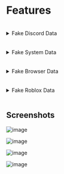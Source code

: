 # Features
<br>
<details>
    <summary>Fake Discord Data</summary>
    <ul>
        
    - The id matches with the token
        
    - Generate a email random
        
    - Generate a legitimate username
        
    - Randomly select rare and common badges 
        
    - Generate a random phone (Only US for now)
        
    - Randomly bool True or false (2FA)
        
    - Generate a random IPv4

    - Latitude and longitude 
        
</details>
<br>

<br>
<details>
    <summary>Fake System Data</summary>
    <ul>
        
    - Generate a random OS 
        
    - Generate a random mac 
        
    - Generate a random amount of ram
        
    - Generates a random amount of disk storage
        
    - Generate a random hwid
        
</details>
<br>
<br>
<details>
    <summary>Fake Browser Data</summary>
    <ul>
        
    - Randomly select a browser
        
    - Shows a random number of cookies
        
    - Shows a random number of passwords
        
    - Generate a fake credit/debit card (Visa, Mastercard, Discovery)
      
</details>
<br>

<br>
<details>
    <summary>Fake Roblox Data</summary>
    <ul>
        
    - Generate a legitimate username
        
    - Generate a legitimate password
        
    - Shows a random amount of robux 
        
    - Show a random amount of friends
        
    - Fake cookie
        
</details>
<br>

## Screenshots

![image](https://user-images.githubusercontent.com/72712659/214571076-9b29a2bf-0e03-40e2-b519-f2a5e27dbb5c.png)

![image](https://user-images.githubusercontent.com/72712659/214571124-f06eb1a8-8d6d-4e95-b01f-f27a4e714a5e.png)

![image](https://user-images.githubusercontent.com/72712659/214571185-23c5407d-2c75-40e9-a819-0b45af29760e.png)

![image](https://user-images.githubusercontent.com/72712659/214571245-ee610c1d-38ad-4a69-b04c-d9db9051c6df.png)
